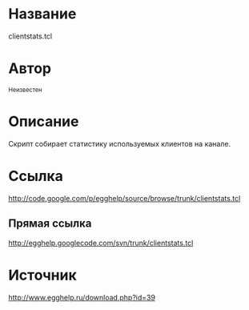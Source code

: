 # Название #
clientstats.tcl


# Автор #
<sup>Неизвестен</sup>


# Описание #
Скрипт собирает статистику используемых клиентов на канале.


# Ссылка #
http://code.google.com/p/egghelp/source/browse/trunk/clientstats.tcl

## Прямая ссылка ##
http://egghelp.googlecode.com/svn/trunk/clientstats.tcl


# Источник #
http://www.egghelp.ru/download.php?id=39
